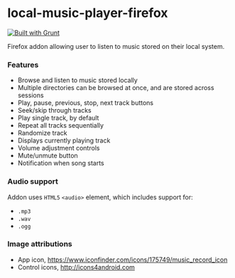 local-music-player-firefox
==========================

[![Built with Grunt](https://cdn.gruntjs.com/builtwith.png)](http://gruntjs.com/)

Firefox addon allowing user to listen to music stored on their local system.

### Features

* Browse and listen to music stored locally
* Multiple directories can be browsed at once, and are stored across sessions
* Play, pause, previous, stop, next track buttons
* Seek/skip through tracks
* Play single track, by default
* Repeat all tracks sequentially
* Randomize track
* Displays currently playing track
* Volume adjustment controls
* Mute/unmute button
* Notification when song starts

### Audio support

Addon uses `HTML5` `<audio>` element, which includes support for:

* `.mp3`
* `.wav`
* `.ogg`

### Image attributions

* App icon, https://www.iconfinder.com/icons/175749/music_record_icon
* Control icons, http://icons4android.com